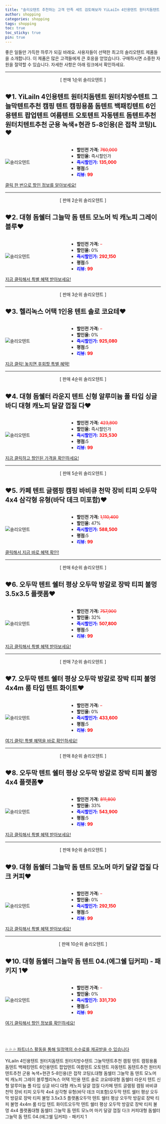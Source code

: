 ```yaml
---
title: "솔리오텐트 추천하는 고객 만족 세트 검토해보자 YiLaiIn 4인용텐트 원터치돔텐트 원터치방수텐트 그늘막텐트추천"
author: shopping
categories: shopping
tags: shopping
toc: true
toc_sticky: true
pin: true
---
```

좋은 일들만 가득한 하루가 되길 바래요. 사용자들이 선택한 최고의 솔리오텐트 제품들을 소개합니다. 이 제품은 많은 고객들에게 큰 호응을 얻었습니다. 구매하시면 소중한 자원을 절약할 수 있습니다. 자세한 사항은 아래 링크에서 확인하세요.

---
<p class="toplist" style="margin: 0 auto; display: block; width: fit-content;">[ 판매 1순위 솔리오텐트 ]</p>

<h2><strong>❤️1. YiLaiIn 4인용텐트 원터치돔텐트 원터치방수텐트 그늘막텐트추천 캠핑 텐트 캠핑용품 돔텐트 백패킹텐트 6인용텐트 팝업텐트 여름텐트 오토텐트 자동텐트 돔텐트추천 원터치텐트추천 군용 녹색+현관 5-8인용(은 접착 코팅)L❤️</strong></h2>

<div style="display: flex; align-items: center;">
    <div style="flex: 0.4;">
        <img src="https://thumbnail6.coupangcdn.com/thumbnails/remote/230x230ex/image/vendor_inventory/5e1e/ab93d1699067d6f0a2c652b9fe49642df42cf762ed084cd1b9fe8c59db9c.jpg" alt="솔리오텐트" style="max-width: 100%;">
    </div>
    <div style="flex: 0.6; margin-left: 10px;">
        <ul>
            <li><strong>할인전 가격:</strong> <del style="color: red;">760,000</del></li>
            <li><strong>할인율:</strong> 즉시할인가</li>
            <li><span style='color:blue'><strong>즉시할인가:</strong></span> <span style='color:red'><strong>135,000</strong></span></li>
            <li><strong>평점:</strong>5</li>
            <li><span style='color:blue'><strong>리뷰:</strong></span> <span style='color:red'><strong>99</strong></span></li>
        </ul>
    </div>
</div>
<div class="center">
    <a href="https://selin100587001.github.io?lptag=AF9450613&subid=githubio&pageKey=7923681753&traceid=V0-153&itemId=21776568504&vendorItemId=88825369945" class="myButton">
        클릭 한 번으로 할인 정보를 알아보세요!
    </a>
</div>


---
<p class="toplist" style="margin: 0 auto; display: block; width: fit-content;">[ 판매 2순위 솔리오텐트 ]</p>

<h2><strong>❤️2. 대형 돔쉘터 그늘막 돔 텐트 모노머 빅 캐노피 그레이 블루❤️</strong></h2>

<div style="display: flex; align-items: center;">
    <div style="flex: 0.4;">
        <img src="https://thumbnail6.coupangcdn.com/thumbnails/remote/230x230ex/image/vendor_inventory/238d/839d581bfc985d034d3c919d87cab4b5b82b32942621bbd0a9d043fdbb0c.jpg" alt="솔리오텐트" style="max-width: 100%;">
    </div>
    <div style="flex: 0.6; margin-left: 10px;">
        <ul>
            <li><strong>할인전 가격:</strong> <del style="color: red;">-</del></li>
            <li><strong>할인율:</strong> 0%</li>
            <li><span style='color:blue'><strong>즉시할인가:</strong></span> <span style='color:red'><strong>292,150</strong></span></li>
            <li><strong>평점:</strong>5</li>
            <li><span style='color:blue'><strong>리뷰:</strong></span> <span style='color:red'><strong>99</strong></span></li>
        </ul>
    </div>
</div>
<div class="center">
    <a href="https://selin100587001.github.io?lptag=AF9450613&subid=githubio&pageKey=6959926183&traceid=V0-153&itemId=16939729873&vendorItemId=86503450692" class="myButton">
        지금 클릭해서 특별 혜택 받아보세요!
    </a>
</div>


---
<p class="toplist" style="margin: 0 auto; display: block; width: fit-content;">[ 판매 3순위 솔리오텐트 ]</p>

<h2><strong>❤️3. 헬리녹스 어택 1인용 텐트 솔로 코요테❤️</strong></h2>

<div style="display: flex; align-items: center;">
    <div style="flex: 0.4;">
        <img src="https://thumbnail7.coupangcdn.com/thumbnails/remote/230x230ex/image/vendor_inventory/666e/b87c3a75723ae5b60b54f4fb596207ca09d012f7264b3a3ccc8ef987b508.jpg" alt="솔리오텐트" style="max-width: 100%;">
    </div>
    <div style="flex: 0.6; margin-left: 10px;">
        <ul>
            <li><strong>할인전 가격:</strong> <del style="color: red;">-</del></li>
            <li><strong>할인율:</strong> 0%</li>
            <li><span style='color:blue'><strong>즉시할인가:</strong></span> <span style='color:red'><strong>925,080</strong></span></li>
            <li><strong>평점:</strong>5</li>
            <li><span style='color:blue'><strong>리뷰:</strong></span> <span style='color:red'><strong>99</strong></span></li>
        </ul>
    </div>
</div>
<div class="center">
    <a href="https://selin100587001.github.io?lptag=AF9450613&subid=githubio&pageKey=7459161105&traceid=V0-153&itemId=19438137421&vendorItemId=88666897574" class="myButton">
        지금 클릭! 놓치면 후회할 특별 혜택!
    </a>
</div>


---
<p class="toplist" style="margin: 0 auto; display: block; width: fit-content;">[ 판매 4순위 솔리오텐트 ]</p>

<h2><strong>❤️4. 대형 돔쉘터 라운지 텐트 신형 알루미늄 폴 타입 싱글 바디 대형 캐노피 달걀 껍질 다❤️</strong></h2>

<div style="display: flex; align-items: center;">
    <div style="flex: 0.4;">
        <img src="https://thumbnail7.coupangcdn.com/thumbnails/remote/230x230ex/image/vendor_inventory/af28/370267f66794a9d0da1500e31b7ff7c21bc4c7179caa09cfbe938a691bce.jpg" alt="솔리오텐트" style="max-width: 100%;">
    </div>
    <div style="flex: 0.6; margin-left: 10px;">
        <ul>
            <li><strong>할인전 가격:</strong> <del style="color: red;">423,800</del></li>
            <li><strong>할인율:</strong> 즉시할인가</li>
            <li><span style='color:blue'><strong>즉시할인가:</strong></span> <span style='color:red'><strong>325,530</strong></span></li>
            <li><strong>평점:</strong>5</li>
            <li><span style='color:blue'><strong>리뷰:</strong></span> <span style='color:red'><strong>99</strong></span></li>
        </ul>
    </div>
</div>
<div class="center">
    <a href="https://selin100587001.github.io?lptag=AF9450613&subid=githubio&pageKey=7278399210&traceid=V0-153&itemId=18577311650&vendorItemId=87051161153" class="myButton">
        지금 클릭하고 할인된 가격을 확인하세요!
    </a>
</div>


---
<p class="toplist" style="margin: 0 auto; display: block; width: fit-content;">[ 판매 5순위 솔리오텐트 ]</p>

<h2><strong>❤️5. 카페 텐트 글램핑 캠핑 바비큐 천막 장비 티피 오두막 4x4 삼각형 유형(바닥 데크 미포함)❤️</strong></h2>

<div style="display: flex; align-items: center;">
    <div style="flex: 0.4;">
        <img src="https://thumbnail9.coupangcdn.com/thumbnails/remote/230x230ex/image/vendor_inventory/6f35/d578504918ddebb1c5a7924cd5fb2711385840de3b1ad73819044f8083fd.jpg" alt="솔리오텐트" style="max-width: 100%;">
    </div>
    <div style="flex: 0.6; margin-left: 10px;">
        <ul>
            <li><strong>할인전 가격:</strong> <del style="color: red;">1,110,400</del></li>
            <li><strong>할인율:</strong> 47%</li>
            <li><span style='color:blue'><strong>즉시할인가:</strong></span> <span style='color:red'><strong>588,500</strong></span></li>
            <li><strong>평점:</strong>5</li>
            <li><span style='color:blue'><strong>리뷰:</strong></span> <span style='color:red'><strong>99</strong></span></li>
        </ul>
    </div>
</div>
<div class="center">
    <a href="https://selin100587001.github.io?lptag=AF9450613&subid=githubio&pageKey=7493934459&traceid=V0-153&itemId=19601458832&vendorItemId=86708611129" class="myButton">
        클릭해서 지금 바로 혜택 확인!
    </a>
</div>


---
<p class="toplist" style="margin: 0 auto; display: block; width: fit-content;">[ 판매 6순위 솔리오텐트 ]</p>

<h2><strong>❤️6. 오두막 텐트 쉘터 평상 오두막 방갈로 장박 티피 불멍 3.5x3.5 플랫폼❤️</strong></h2>

<div style="display: flex; align-items: center;">
    <div style="flex: 0.4;">
        <img src="https://thumbnail9.coupangcdn.com/thumbnails/remote/230x230ex/image/vendor_inventory/ec56/9bbf95797640d0a97728e5010a896cf715467b226c4076e42f243eed2f2f.jpg" alt="솔리오텐트" style="max-width: 100%;">
    </div>
    <div style="flex: 0.6; margin-left: 10px;">
        <ul>
            <li><strong>할인전 가격:</strong> <del style="color: red;">757,900</del></li>
            <li><strong>할인율:</strong> 32%</li>
            <li><span style='color:blue'><strong>즉시할인가:</strong></span> <span style='color:red'><strong>507,800</strong></span></li>
            <li><strong>평점:</strong>5</li>
            <li><span style='color:blue'><strong>리뷰:</strong></span> <span style='color:red'><strong>99</strong></span></li>
        </ul>
    </div>
</div>
<div class="center">
    <a href="https://selin100587001.github.io?lptag=AF9450613&subid=githubio&pageKey=7493932876&traceid=V0-153&itemId=19601451126&vendorItemId=90573376342" class="myButton">
        지금 클릭해서 특별 혜택 받아보세요!
    </a>
</div>


---
<p class="toplist" style="margin: 0 auto; display: block; width: fit-content;">[ 판매 7순위 솔리오텐트 ]</p>

<h2><strong>❤️7. 오두막 텐트 쉘터 평상 오두막 방갈로 장박 티피 불멍 4x4m 룸 타입 텐트 화이트❤️</strong></h2>

<div style="display: flex; align-items: center;">
    <div style="flex: 0.4;">
        <img src="https://thumbnail10.coupangcdn.com/thumbnails/remote/230x230ex/image/vendor_inventory/abe2/5e7d3de4ca6f651776003d54b4c556209d0b935ff89280faabaf3782002f.jpg" alt="솔리오텐트" style="max-width: 100%;">
    </div>
    <div style="flex: 0.6; margin-left: 10px;">
        <ul>
            <li><strong>할인전 가격:</strong> <del style="color: red;">-</del></li>
            <li><strong>할인율:</strong> 0%</li>
            <li><span style='color:blue'><strong>즉시할인가:</strong></span> <span style='color:red'><strong>433,600</strong></span></li>
            <li><strong>평점:</strong>5</li>
            <li><span style='color:blue'><strong>리뷰:</strong></span> <span style='color:red'><strong>99</strong></span></li>
        </ul>
    </div>
</div>
<div class="center">
    <a href="https://selin100587001.github.io?lptag=AF9450613&subid=githubio&pageKey=7493928891&traceid=V0-153&itemId=19601430033&vendorItemId=86901140551" class="myButton">
        여기 클릭! 특별 혜택을 바로 확인하세요!
    </a>
</div>


---
<p class="toplist" style="margin: 0 auto; display: block; width: fit-content;">[ 판매 8순위 솔리오텐트 ]</p>

<h2><strong>❤️8. 오두막 텐트 쉘터 평상 오두막 방갈로 장박 티피 불멍 4x4 플랫폼❤️</strong></h2>

<div style="display: flex; align-items: center;">
    <div style="flex: 0.4;">
        <img src="https://thumbnail9.coupangcdn.com/thumbnails/remote/230x230ex/image/vendor_inventory/ec56/9bbf95797640d0a97728e5010a896cf715467b226c4076e42f243eed2f2f.jpg" alt="솔리오텐트" style="max-width: 100%;">
    </div>
    <div style="flex: 0.6; margin-left: 10px;">
        <ul>
            <li><strong>할인전 가격:</strong> <del style="color: red;">811,800</del></li>
            <li><strong>할인율:</strong> 33%</li>
            <li><span style='color:blue'><strong>즉시할인가:</strong></span> <span style='color:red'><strong>543,900</strong></span></li>
            <li><strong>평점:</strong>5</li>
            <li><span style='color:blue'><strong>리뷰:</strong></span> <span style='color:red'><strong>99</strong></span></li>
        </ul>
    </div>
</div>
<div class="center">
    <a href="https://selin100587001.github.io?lptag=AF9450613&subid=githubio&pageKey=7493932876&traceid=V0-153&itemId=19601451121&vendorItemId=90573376315" class="myButton">
        지금 클릭해서 특별 혜택 받아보세요!
    </a>
</div>


---
<p class="toplist" style="margin: 0 auto; display: block; width: fit-content;">[ 판매 9순위 솔리오텐트 ]</p>

<h2><strong>❤️9. 대형 돔쉘터 그늘막 돔 텐트 모노머 마키 달걀 껍질 다크 커피❤️</strong></h2>

<div style="display: flex; align-items: center;">
    <div style="flex: 0.4;">
        <img src="https://thumbnail8.coupangcdn.com/thumbnails/remote/230x230ex/image/vendor_inventory/71e6/091374f570ec47dcecb972dfb0eb51968c47eed526f2b3db390fec520c54.jpg" alt="솔리오텐트" style="max-width: 100%;">
    </div>
    <div style="flex: 0.6; margin-left: 10px;">
        <ul>
            <li><strong>할인전 가격:</strong> <del style="color: red;">-</del></li>
            <li><strong>할인율:</strong> 0%</li>
            <li><span style='color:blue'><strong>즉시할인가:</strong></span> <span style='color:red'><strong>292,150</strong></span></li>
            <li><strong>평점:</strong>5</li>
            <li><span style='color:blue'><strong>리뷰:</strong></span> <span style='color:red'><strong>99</strong></span></li>
        </ul>
    </div>
</div>
<div class="center">
    <a href="https://selin100587001.github.io?lptag=AF9450613&subid=githubio&pageKey=7166881011&traceid=V0-153&itemId=18047406309&vendorItemId=86503454096" class="myButton">
        지금 클릭해서 특별 혜택 받아보세요!
    </a>
</div>


---
<p class="toplist" style="margin: 0 auto; display: block; width: fit-content;">[ 판매 10순위 솔리오텐트 ]</p>

<h2><strong>❤️10. 대형 돔쉘터 그늘막 돔 텐트 04.(에그쉘 딥커피) - 패키지 1❤️</strong></h2>

<div style="display: flex; align-items: center;">
    <div style="flex: 0.4;">
        <img src="https://thumbnail6.coupangcdn.com/thumbnails/remote/230x230ex/image/vendor_inventory/9ca4/f7ca641ba122e4e31b89b74bf81ef5915c18d072dfb252a51e8e32aad036.jpg" alt="솔리오텐트" style="max-width: 100%;">
    </div>
    <div style="flex: 0.6; margin-left: 10px;">
        <ul>
            <li><strong>할인전 가격:</strong> <del style="color: red;">-</del></li>
            <li><strong>할인율:</strong> 0%</li>
            <li><span style='color:blue'><strong>즉시할인가:</strong></span> <span style='color:red'><strong>331,730</strong></span></li>
            <li><strong>평점:</strong>5</li>
            <li><span style='color:blue'><strong>리뷰:</strong></span> <span style='color:red'><strong>99</strong></span></li>
        </ul>
    </div>
</div>
<div class="center">
    <a href="https://selin100587001.github.io?lptag=AF9450613&subid=githubio&pageKey=7353807475&traceid=V0-153&itemId=18929736003&vendorItemId=86503454212" class="myButton">
        여기 클릭해서 할인 정보를 확인하세요!
    </a>
</div>

<br><br><br>[💦 💦 💦 파트너스 활동을 통해 일정액의 수수료를 제공받을 수 있습니다](https://link.coupang.com/a/bcpT2c)<br><br>YiLaiIn 4인용텐트 원터치돔텐트 원터치방수텐트 그늘막텐트추천 캠핑 텐트 캠핑용품 돔텐트 백패킹텐트 6인용텐트 팝업텐트 여름텐트 오토텐트 자동텐트 돔텐트추천 원터치텐트추천 군용 녹색+현관 5-8인용(은 접착 코팅)L대형 돔쉘터 그늘막 돔 텐트 모노머 빅 캐노피 그레이 블루헬리녹스 어택 1인용 텐트 솔로 코요테대형 돔쉘터 라운지 텐트 신형 알루미늄 폴 타입 싱글 바디 대형 캐노피 달걀 껍질 다카페 텐트 글램핑 캠핑 바비큐 천막 장비 티피 오두막 4x4 삼각형 유형(바닥 데크 미포함)오두막 텐트 쉘터 평상 오두막 방갈로 장박 티피 불멍 3.5x3.5 플랫폼오두막 텐트 쉘터 평상 오두막 방갈로 장박 티피 불멍 4x4m 룸 타입 텐트 화이트오두막 텐트 쉘터 평상 오두막 방갈로 장박 티피 불멍 4x4 플랫폼대형 돔쉘터 그늘막 돔 텐트 모노머 마키 달걀 껍질 다크 커피대형 돔쉘터 그늘막 돔 텐트 04.(에그쉘 딥커피) - 패키지 1